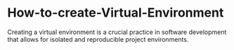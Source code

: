 # How-to-create-Virtual-Environment
Creating a virtual environment is a crucial practice in software development that allows for isolated and reproducible project environments. 
